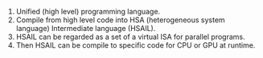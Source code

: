       

1.  Unified (high level) programming language. 
2. Compile from high level code into HSA (heterogeneous system language) Intermediate language (HSAIL). 
3. HSAIL can be regarded as a set of a virtual ISA for parallel programs. 
4. Then HSAIL can be compile to specific code for CPU or GPU at runtime.